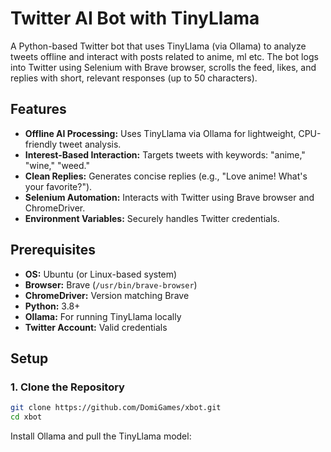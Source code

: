 # Twitter AI Bot with TinyLlama

A Python-based Twitter bot that uses TinyLlama (via Ollama) to analyze tweets offline and interact with posts related to anime, ml etc. The bot logs into Twitter using Selenium with Brave browser, scrolls the feed, likes, and replies with short, relevant responses (up to 50 characters).

## Features
- **Offline AI Processing:** Uses TinyLlama via Ollama for lightweight, CPU-friendly tweet analysis.
- **Interest-Based Interaction:** Targets tweets with keywords: "anime," "wine," "weed."
- **Clean Replies:** Generates concise replies (e.g., "Love anime! What's your favorite?").
- **Selenium Automation:** Interacts with Twitter using Brave browser and ChromeDriver.
- **Environment Variables:** Securely handles Twitter credentials.

## Prerequisites
- **OS:** Ubuntu (or Linux-based system)
- **Browser:** Brave (`/usr/bin/brave-browser`)
- **ChromeDriver:** Version matching Brave
- **Python:** 3.8+
- **Ollama:** For running TinyLlama locally
- **Twitter Account:** Valid credentials

## Setup

### 1. Clone the Repository
```bash
git clone https://github.com/DomiGames/xbot.git
cd xbot
```
Install Ollama and pull the TinyLlama model:

